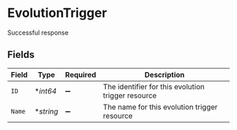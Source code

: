 # EvolutionTrigger

Successful response


## Fields

| Field                                              | Type                                               | Required                                           | Description                                        |
| -------------------------------------------------- | -------------------------------------------------- | -------------------------------------------------- | -------------------------------------------------- |
| `ID`                                               | **int64*                                           | :heavy_minus_sign:                                 | The identifier for this evolution trigger resource |
| `Name`                                             | **string*                                          | :heavy_minus_sign:                                 | The name for this evolution trigger resource       |